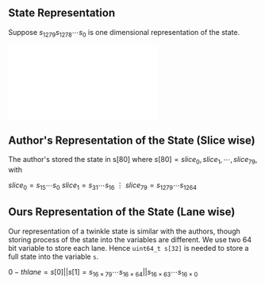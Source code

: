 
## State Representation
Suppose $s_{1279} s_{1278} \cdots s_0$ is one dimensional representation of the state.

![twinkle state](state.pdf)

## Author's Representation of the State (Slice wise)
The author's stored the state in s[80] where $s[80] = {slice_0, slice_1, \cdots, slice_{79}}$,
with

$slice_0 = s_{15} \cdots s_{0}$
$slice_1 = s_{31} \cdots s_{16}$
$\vdots$
$slice_{79} = s_{1279} \cdots s_{1264}$

## Ours Representation of the State (Lane wise)
Our representation of a twinkle state is similar with the authors, though storing process of the
state into the variables are different. We use two 64 bit variable to store each lane. Hence
`uint64_t s[32]` is needed to store a full state into the variable `s`.

$0-th lane = s[0]||s[1] = s_{16\times 79} \cdots s_{16\times 64} ||  s_{16\times 63} \cdots s_{16\times 0}$ 
